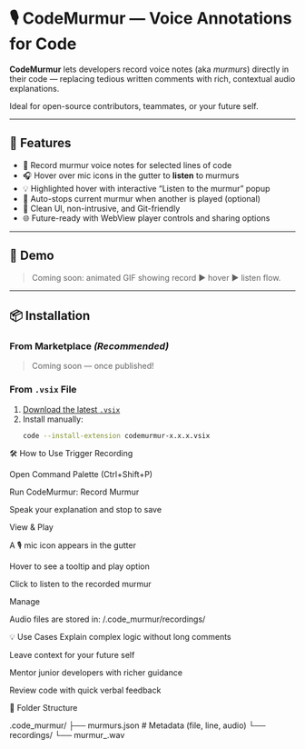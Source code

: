 # 🎙️ CodeMurmur — Voice Annotations for Code

**CodeMurmur** lets developers record voice notes (aka *murmurs*) directly in their code — replacing tedious written comments with rich, contextual audio explanations.

Ideal for open-source contributors, teammates, or your future self.

---

## 🚀 Features

- 🎤 Record murmur voice notes for selected lines of code  
- 🎧 Hover over mic icons in the gutter to **listen** to murmurs  
- 💡 Highlighted hover with interactive “Listen to the murmur” popup  
- 🔄 Auto-stops current murmur when another is played (optional)  
- 🧩 Clean UI, non-intrusive, and Git-friendly  
- 🌐 Future-ready with WebView player controls and sharing options  

---

## 📸 Demo

> Coming soon: animated GIF showing record ▶️ hover ▶️ listen flow.

---

## 📦 Installation

### From Marketplace *(Recommended)*

> Coming soon — once published!

### From `.vsix` File

1. [Download the latest `.vsix`](https://github.com/yourusername/codemurmur/releases)
2. Install manually:
   ```bash
   code --install-extension codemurmur-x.x.x.vsix


🛠️ How to Use
Trigger Recording

Open Command Palette (Ctrl+Shift+P)

Run CodeMurmur: Record Murmur

Speak your explanation and stop to save

View & Play

A 🎙 mic icon appears in the gutter

Hover to see a tooltip and play option

Click to listen to the recorded murmur

Manage

Audio files are stored in: <project>/.code_murmur/recordings/

💡 Use Cases
Explain complex logic without long comments

Leave context for your future self

Mentor junior developers with richer guidance

Review code with quick verbal feedback

📁 Folder Structure

.code_murmur/
├── murmurs.json       # Metadata (file, line, audio)
└── recordings/
    └── murmur_<timestamp>.wav

    